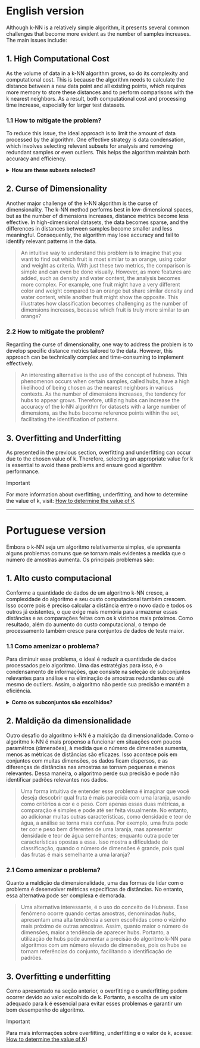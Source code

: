# English version

Although k-NN is a relatively simple algorithm, it presents several common challenges that become more evident as the number of samples increases. The main issues include:

## 1. High Computational Cost
As the volume of data in a k-NN algorithm grows, so do its complexity and computational cost. This is because the algorithm needs to calculate the distance between a new data point and all existing points, which requires more memory to store these distances and to perform comparisons with the k nearest neighbors. As a result, both computational cost and processing time increase, especially for larger test datasets.

### 1.1 How to mitigate the problem?
To reduce this issue, the ideal approach is to limit the amount of data processed by the algorithm. One effective strategy is data condensation, which involves selecting relevant subsets for analysis and removing redundant samples or even outliers. This helps the algorithm maintain both accuracy and efficiency.

<details>
    <summary><strong>How are these subsets selected?</strong></summary> 
    Various strategies can be used to select data subsets. One common approach is the selection of relevant features using techniques such as Principal Component Analysis (PCA), correlation analysis, or supervised learning algorithms that identify the most influential features for classification. Another strategy involves using methods like Locality-Sensitive Hashing (LSH) or structures like KD-Tree, which approximate the nearest neighbors without comparing the new point to the entire dataset, thereby significantly reducing both time and computational cost.
</details>

## 2. Curse of Dimensionality
Another major challenge of the k-NN algorithm is the curse of dimensionality. The k-NN method performs best in low-dimensional spaces, but as the number of dimensions increases, distance metrics become less effective. In high-dimensional datasets, the data becomes sparse, and the differences in distances between samples become smaller and less meaningful. Consequently, the algorithm may lose accuracy and fail to identify relevant patterns in the data.

> An intuitive way to understand this problem is to imagine that you want to find out which fruit is most similar to an orange, using color and weight as criteria. With just these two metrics, the comparison is simple and can even be done visually. However, as more features are added, such as density and water content, the analysis becomes more complex. For example, one fruit might have a very different color and weight compared to an orange but share similar density and water content, while another fruit might show the opposite. This illustrates how classification becomes challenging as the number of dimensions increases, because which fruit is truly more similar to an orange?

### 2.2 How to mitigate the problem?
Regarding the curse of dimensionality, one way to address the problem is to develop specific distance metrics tailored to the data. However, this approach can be technically complex and time-consuming to implement effectively.

> An interesting alternative is the use of the concept of hubness. This phenomenon occurs when certain samples, called hubs, have a high likelihood of being chosen as the nearest neighbors in various contexts. As the number of dimensions increases, the tendency for hubs to appear grows. Therefore, utilizing hubs can increase the accuracy of the k-NN algorithm for datasets with a large number of dimensions, as the hubs become reference points within the set, facilitating the identification of patterns.

## 3. Overfitting and Underfitting
As presented in the previous section, overfitting and underfitting can occur due to the chosen value of k. Therefore, selecting an appropriate value for k is essential to avoid these problems and ensure good algorithm performance.

> [!IMPORTANT]
> For more information about overfitting, underfitting, and how to determine the value of k, visit: [How to determine the value of K](https://github.com/mevianna/ISA/blob/main/KNN/1.concepts/3.How_to_determine_the_value_of_K.md)

***

# Portuguese version

Embora o k-NN seja um algoritmo relativamente simples, ele apresenta alguns problemas comuns que se tornam mais evidentes a medida que o número de amostras aumenta. Os principais problemas são:

## 1. Alto custo computacional
Conforme a quantidade de dados de um algoritmo k-NN cresce, a complexidade do algoritmo e seu custo computacional também crescem. Isso ocorre pois é preciso calcular a distância entre o novo dado e todos os outros já existentes, o que exige mais memória para armazenar essas distâncias e as comparações feitas com os k vizinhos mais próximos. Como resultado, além do aumento do custo computacional, o tempo de processamento também cresce para conjuntos de dados de teste maior.

### 1.1 Como amenizar o problema?
Para diminuir esse problema, o ideal é reduzir a quantidade de dados processados pelo algoritmo. Uma das estratégias para isso, é o condensamento de informações, que consiste na seleção de subconjuntos relevantes para análise e na eliminação de amostras redundantes ou até mesmo de outliers. Assim, o algoritmo não perde sua precisão e mantém a eficiência.

<details>
  <summary><strong>Como os subconjuntos são escolhidos?</strong></summary>
  Para a escolha dos subconjuntos de dados, diversas estratégias podem ser adotadas. Uma delas é a seleção de variáveis relevantes através de técnicas como análise de componentes principais (PCA), análise de correlação entre atributos ou o uso de algoritmos de aprendizado supervisionado que identificam as características mais influentes na classificação. Outra estratégia é o uso de algoritmos como Locality-Sensitive Hashing (LSH) ou estruturas como KD-Tree, que aproximam os prováveis vizinhos próximos, sem a necessidade de comparar o novo ponto com todos os dados do conjunto, reduzindo significativamente o tempo e o custo computacional.
</details>

## 2. Maldição da dimensionalidade
Outro desafio do algoritmo k-NN é a maldição da dimensionalidade. Como o algoritmo k-NN é mais propenso a funcionar em situações com poucos paramêtros (dimensões), à medida que o número de dimensões aumenta, menos as métricas de distâncias são eficazes. Isso acontece pois em conjuntos com muitas dimensões, os dados ficam dispersos, e as diferenças de distâncias nas amostras se tornam pequenas e menos relevantes. Dessa maneira, o algoritmo perde sua precisão e pode não identificar padrões relevantes nos dados.

> Uma forma intuitiva de entender esse problema é imaginar que você deseja descobrir qual fruta é mais parecida com uma laranja, usando como critérios a cor e o peso. Com apenas essas duas métricas, a comparação é simples e pode até ser feita visualmente. No entanto, ao adicionar muitas outras características, como densidade e teor de água, a análise se torna mais confusa. Por exemplo, uma fruta pode ter cor e peso bem diferentes de uma laranja, mas apresentar densidade e teor de água semelhantes; enquanto outra pode ter características opostas a essa. Isso mostra a dificuldade de classificação, quando o número de dimensões é grande, pois qual das frutas é mais semelhante a uma laranja?

### 2.1 Como amenizar o problema?
Quanto a maldição da dimensionalidade, uma das formas de lidar com o problema é desenvolver métricas especificas de distâncias. No entanto, essa alternativa pode ser complexa e demorada.

>  Uma alternativa interessante, é o uso do conceito de Hubness. Esse fenômeno ocorre quando certas amostras, denominadas *hubs*, apresentam uma alta tendência a serem escolhidas como o vizinho mais próximo de outras amostras. Assim, quanto maior o número de dimensões, maior a tendência de aparecer hubs. Portanto, a utilização de hubs pode aumentar a precisão do algoritmo k-NN para algoritmos com um número elevado de dimensões, pois os hubs se tornam referências do conjunto, facilitando a identificação de padrões.

## 3. Overfitting e underfitting
Como apresentado na seção anterior, o overfitting e o underfitting podem ocorrer devido ao valor escolhido de k. Portanto, a escolha de um valor adequado para k é essencial para evitar esses problemas e garantir um bom desempenho do algoritmo.

> [!IMPORTANT]
> Para mais informações sobre overfitting, underfitting e o valor de k, acesse: [How to determine the value of K](https://github.com/mevianna/ISA/blob/main/KNN/1.concepts/3.How_to_determine_the_value_of_K.md))
